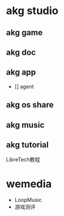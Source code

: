 # akg studio
## akg game
## akg doc
## akg app
- [] agent
## akg os share
### 
## akg music
## akg tutorial
LibreTech教程
# wemedia
- LoopMusic
- 游戏测评